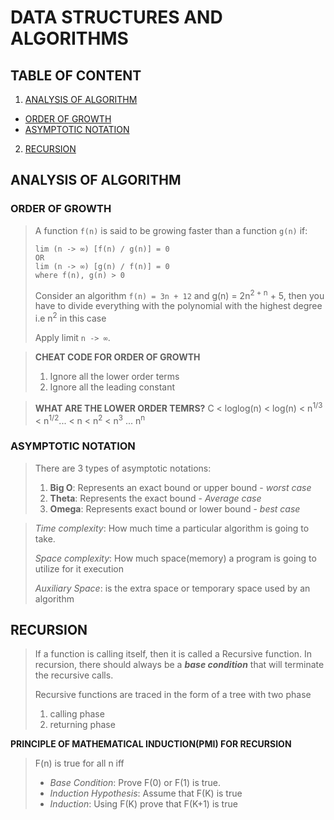 # DATA STRUCTURES AND ALGORITHMS

## TABLE OF CONTENT

1. [ANALYSIS OF ALGORITHM](#analysis-of-algorithm)

- [ORDER OF GROWTH](#order-of-growth)
- [ASYMPTOTIC NOTATION](#asymptotic-notation)

2. [RECURSION](#recursion)

## ANALYSIS OF ALGORITHM

### ORDER OF GROWTH

> A function `f(n)` is said to be growing faster than a function `g(n)` if:
> ```
> lim (n -> ∞) [f(n) / g(n)] = 0
> OR
> lim (n -> ∞) [g(n) / f(n)] = 0
> where f(n), g(n) > 0
> ```
> Consider an algorithm `f(n) = 3n + 12` and g(n) = 2n<sup>2 + n</sup> + 5,
> then you have to divide everything with the polynomial with the highest degree
> i.e n<sup>2</sup> in this case
>
> Apply limit `n -> ∞`.

> **CHEAT CODE FOR ORDER OF GROWTH**
> 1. Ignore all the lower order terms
> 2. Ignore all the leading constant

> **WHAT ARE THE LOWER ORDER TEMRS?**
> C < loglog(n) < log(n) < n<sup>1/3</sup> < n<sup>1/2</sup>... < n < n<sup>2</sup> < n<sup>3</sup>
> ... n<sup>n</sup>

### ASYMPTOTIC NOTATION

> There are 3 types of asymptotic notations:
> 1. **Big O**: Represents an exact bound or upper bound - _worst case_
> 2. **Theta**: Represents the exact bound - _Average case_
> 3. **Omega**: Represents exact bound or lower bound - _best case_

> _Time complexity_: How much time a particular algorithm is going to take.
>
> _Space complexity_: How much space(memory) a program is going to utilize for it execution
>
> _Auxiliary Space_: is the extra space or temporary space used by an algorithm

## RECURSION

> If a function is calling itself, then it is called a Recursive function.
> In recursion, there should always be a _**base condition**_ that will terminate the
> recursive calls.
> 
> Recursive functions are traced in the form of a tree with two phase
> 1. calling phase
> 2. returning phase

 **PRINCIPLE OF MATHEMATICAL INDUCTION(PMI) FOR RECURSION**
> F(n) is true for all n iff
> - _Base Condition_: Prove F(0) or F(1) is true.
> - _Induction Hypothesis_: Assume that F(K) is true
> - _Induction_: Using F(K) prove that F(K+1) is true
> 
> 